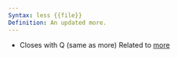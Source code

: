 ```yaml
---
Syntax: less {{file}}
Definition: An updated more.
---
```

+ Closes with Q (same as more)
Related to [more](more.md)